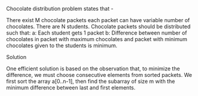 
Chocolate distribution problem states that -

There exist M chocolate packets each packet can have variable number of chocolates. There are N students. 
Chocolate packets should be distributed  such that:
a: Each student gets 1 packet
b: Difference between number of chocolates in packet with maximum chocolates and packet with minimum chocolates given to the students is minimum.

Solution

One efficient solution is based on the observation that, to minimize the difference, we must choose consecutive elements from  sorted packets. We first sort the array a[0..n-1], then find the subarray of size m with  the minimum difference between last and first elements.
